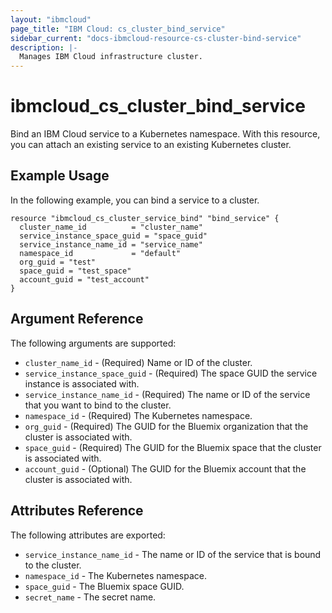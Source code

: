 ```yaml
---
layout: "ibmcloud"
page_title: "IBM Cloud: cs_cluster_bind_service"
sidebar_current: "docs-ibmcloud-resource-cs-cluster-bind-service"
description: |-
  Manages IBM Cloud infrastructure cluster.
---
```


# ibmcloud\_cs_cluster_bind_service

Bind an IBM Cloud service to a Kubernetes namespace. With this resource, you can attach an existing service to an existing Kubernetes cluster. 

## Example Usage

In the following example, you can bind a service to a cluster.

```hcl
resource "ibmcloud_cs_cluster_service_bind" "bind_service" {
  cluster_name_id          = "cluster_name"
  service_instance_space_guid = "space_guid"
  service_instance_name_id = "service_name"
  namespace_id 			   = "default"
  org_guid = "test"
  space_guid = "test_space"
  account_guid = "test_account"
}
```

## Argument Reference

The following arguments are supported:

* `cluster_name_id` - (Required) Name or ID of the cluster.
* `service_instance_space_guid` - (Required) The space GUID the service instance is associated with.
* `service_instance_name_id` - (Required) The name or ID of the service that you want to bind to the cluster.
* `namespace_id` - (Required) The Kubernetes namespace.
* `org_guid` - (Required) The GUID for the Bluemix organization that the cluster is associated with.
* `space_guid` - (Required) The GUID for the Bluemix space that the cluster is associated with.
* `account_guid` - (Optional) The GUID for the Bluemix account that the cluster is associated with.
    
## Attributes Reference

The following attributes are exported:

* `service_instance_name_id` - The name or ID of the service that is bound to the cluster.
* `namespace_id` -  The Kubernetes namespace.
* `space_guid` - The Bluemix space GUID. 
* `secret_name` - The secret name.
